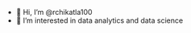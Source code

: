 - 👋 Hi, I’m @rchikatla100
- 👀 I’m interested in data analytics and data science

<!---
rchikatla100/rchikatla100 is a ✨ special ✨ repository because its `README.md` (this file) appears on your GitHub profile.
You can click the Preview link to take a look at your changes.
--->
